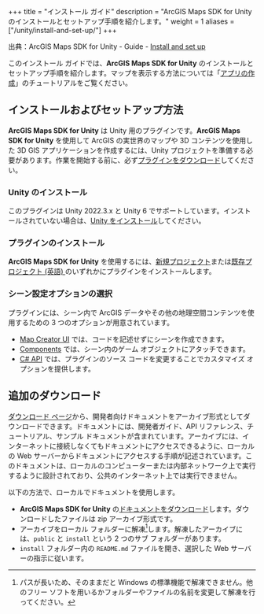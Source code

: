 +++
title = "インストール ガイド"
description = "ArcGIS Maps SDK for Unity のインストールとセットアップ手順を紹介します。"
weight = 1
aliases = ["/unity/install-and-set-up/"]
+++

出典：ArcGIS Maps SDK for Unity - Guide - [Install and set up](https://developers.arcgis.com/unity/install-and-set-up/)

このインストール ガイドでは、**ArcGIS Maps SDK for Unity** のインストールとセットアップ手順を紹介します。マップを表示する方法については「[アプリの作成](../../../guide/create-app/create-startup-app-unity/)」のチュートリアルをご覧ください。

## インストールおよびセットアップ方法
**ArcGIS Maps SDK for Unity** は Unity 用のプラグインです。**ArcGIS Maps SDK for Unity** を使用して ArcGIS の実世界のマップや 3D コンテンツを使用した 3D GIS アプリケーションを作成するには、Unity プロジェクトを準備する必要があります。作業を開始する前に、必ず[プラグインをダウンロード](https://developers.arcgis.com/downloads/#unity)してください。

### Unity のインストール

このプラグインは Unity 2022.3.x と Unity 6 でサポートしています。インストールされていない場合は、[Unity をインストール](https://unity.com/ja/download)してください。

### プラグインのインストール

**ArcGIS Maps SDK for Unity** を使用するには、[新規プロジェクト](../add-the-plugin-to-a-new-project/)または[既存プロジェクト (英語) ](https://developers.arcgis.com/unity/install-and-set-up/add-the-plugin-to-an-existing-project/)のいずれかにプラグインをインストールします。

### シーン設定オプションの選択

プラグインには、シーン内で ArcGIS データやその他の地理空間コンテンツを使用するための 3 つのオプションが用意されています。

* [Map Creator UI](https://developers.arcgis.com/unity/install-and-set-up/scene-setting-options/#map-creator-ui) では、コードを記述せずにシーンを作成できます。
* [Components](https://developers.arcgis.com/unity/install-and-set-up/scene-setting-options/#components) では、シーン内のゲーム オブジェクトにアタッチできます。
* [C# API](https://developers.arcgis.com/unity/install-and-set-up/scene-setting-options/#c-api) では、プラグインのソース コードを変更することでカスタマイズ オプションを提供します。

## 追加のダウンロード

[ダウンロード ページ](https://developers.arcgis.com/downloads/)から、開発者向けドキュメントをアーカイブ形式としてダウンロードできます。ドキュメントには、開発者ガイド、API リファレンス、チュートリアル、サンプル ドキュメントが含まれています。アーカイブには、インターネットに接続しなくてもドキュメントにアクセスできるように、ローカルの Web サーバーからドキュメントにアクセスする手順が記述されています。このドキュメントは、ローカルのコンピューターまたは内部ネットワーク上で実行するように設計されており、公共のインターネット上では実行できません。

以下の方法で、ローカルでドキュメントを使用します。

* **ArcGIS Maps SDK for Unity** の[ドキュメントをダウンロード](https://developers.arcgis.com/downloads/)します。ダウンロードしたファイルは zip アーカイブ形式です。
* アーカイブをローカル フォルダーに解凍[^*]します。解凍したアーカイブには、`public` と `install` という 2 つのサブ フォルダーがあります。
* `install` フォルダー内の `README.md` ファイルを開き、選択した Web サーバーの指示に従います。

[^*]:パスが長いため、そのままだと Windows の標準機能で解凍できません。他のフリー ソフトを用いるかフォルダーやファイルの名前を変更して解凍を行ってください。

